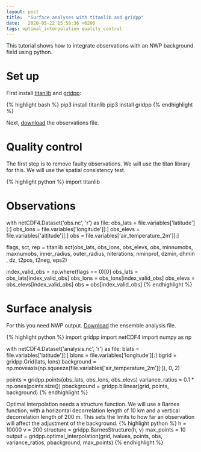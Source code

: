 ```yaml
---
layout: post
title:  "Surface analyses with titanlib and gridpp"
date:   2020-05-22 15:58:36 +0200
tags: optimal_interpolation quality_control
---
```


This tutorial shows how to integrate observations with an NWP background field using python.

# Set up
First install [titanlib](https://github.com/metno/titanlib) and [gridpp](https://github.com/metno/gridpp):

{% highlight bash %}
pip3 install titanlib
pip3 install gridpp
{% endhighlight %}

Next, [download](https://thredds.met.no//thredds/fileServer/metusers/thomasn/gridpp/obs.nc) the observations file.

# Quality control

The first step is to remove faulty observations. We will use the titan library for this. We will use the
spatial consistency test.

{% highlight python %}
import titanlib

# Observations
with netCDF4.Dataset('obs.nc', 'r') as file:
    obs_lats = file.variables['latitude'][:]
    obs_lons = file.variables['longitude'][:]
    obs_elevs = file.variables['altitude'][:]
    obs = file.variables['air_temperature_2m'][:]

flags, sct, rep = titanlib.sct(obs_lats, obs_lons, obs_elevs, obs, minnumobs, maxnumobs, inner_radius, outer_radius, niterations, nminprof, dzmin, dhmin , dz, t2pos, t2neg, eps2)

index_valid_obs = np.where(flags == 0)[0]
obs_lats = obs_lats[index_valid_obs]
obs_lons = obs_lons[index_valid_obs]
obs_elevs = obs_elevs[index_valid_obs]
obs = obs[index_valid_obs]
{% endhighlight %}

# Surface analysis

For this you need NWP output. [Download](https://thredds.met.no//thredds/fileServer/metusers/thomasn/gridpp/analysis.nc) the ensemble analysis file.

{% highlight python %}
import gridpp
import netCDF4
import numpy as np

with netCDF4.Dataset('analysis.nc', 'r') as file:
    blats = file.variables['latitude'][:]
    blons = file.variables['longitude'][:]
    bgrid = gridpp.Grid(lats, lons)
    background = np.moveaxis(np.squeeze(file.variables['air_temperature_2m'][:]), 0, 2)

points = gridpp.points(obs_lats, obs_lons, obs_elevs)
variance_ratios = 0.1 * np.ones(points.size())
pbackground = gridpp.bilinear(grid, points, background)
{% endhighlight %}

Optimal interpolation needs a structure function. We will use a Barnes function, with a horizontal
decorrelation length of 10 km and a vertical decorrelation length of 200 m. This sets the limits to how far an
observation will affect the adjustment of the background.
{% highlight python %}
h = 10000
v = 200
structure = gridpp.BarnesStructure(h, v)
max_points = 10
output = gridpp.optimal_interpolation(grid, ivalues, points, obs, variance_ratios, pbackground, max_points)
{% endhighlight %}
